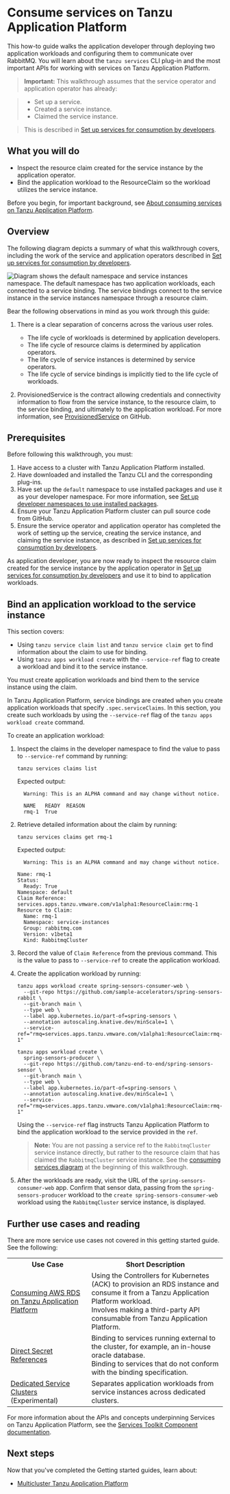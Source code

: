 # Consume services on Tanzu Application Platform

This how-to guide walks the application developer through deploying two application workloads and configuring them to communicate over RabbitMQ. You will learn about the `tanzu services` CLI plug-in and the most important APIs for working with services on Tanzu Application Platform.

>**Important:** This walkthrough assumes that the service operator and application operator has already:

>- Set up a service.
>- Created a service instance.
>- Claimed the service instance.

>This is described in [Set up services for consumption by developers](set-up-services.md).

## <a id="you-will"></a>What you will do

- Inspect the resource claim created for the service instance by the application operator.
- Bind the application workload to the ResourceClaim so the workload utilizes the service instance.

Before you begin, for important background, see [About consuming services on Tanzu Application Platform](about-consuming-services.md).

## <a id="overview"></a>Overview

The following diagram depicts a summary of what this walkthrough covers, including the work of the service and application operators described in [Set up services for consumption by developers](set-up-services.md).

![Diagram shows the default namespace and service instances namespace. The default namespace has two application workloads, each connected to a service binding. The service bindings connect to the service instance in the service instances namespace through a resource claim.](../images/getting-started-stk-1.png)

Bear the following observations in mind as you work through this guide:

1. There is a clear separation of concerns across the various user roles.

    * The life cycle of workloads is determined by application developers.
    * The life cycle of resource claims is determined by application operators.
    * The life cycle of service instances is determined by service operators.
    * The life cycle of service bindings is implicitly tied to the life cycle of workloads.

1. ProvisionedService is the contract allowing credentials and connectivity information to flow from the service instance, to the resource claim, to the service binding, and ultimately to the application workload. For more information, see [ProvisionedService](https://github.com/servicebinding/spec#provisioned-service) on GitHub.

## <a id="stk-prereqs"></a> Prerequisites

Before following this walkthrough, you must:

1. Have access to a cluster with Tanzu Application Platform installed.
1. Have downloaded and installed the Tanzu CLI and the corresponding plug-ins.
1. Have set up the `default` namespace to use installed packages and use it as your developer namespace.
For more information, see [Set up developer namespaces to use installed packages](../set-up-namespaces.md).
1. Ensure your Tanzu Application Platform cluster can pull source code from GitHub.
1. Ensure the service operator and application operator has completed the work of setting up the service, creating the service instance, and claiming the service instance, as described in [Set up services for consumption by developers](set-up-services.md).

As application developer, you are now ready to inspect the resource claim created for the service instance by the application operator in [Set up services for consumption by developers](set-up-services.md) and use it to bind to application workloads.

## <a id="stk-bind"></a> Bind an application workload to the service instance

This section covers:

* Using `tanzu service claim list` and `tanzu service claim get` to find information about the claim to use for binding.
* Using `tanzu apps workload create` with the `--service-ref` flag to create a workload and bind it to the service instance.

You must create application workloads and bind them to the service instance using the claim.

In Tanzu Application Platform, service bindings are created when you create application workloads
that specify `.spec.serviceClaims`.
In this section, you create such workloads by using the `--service-ref`
flag of the `tanzu apps workload create` command.

To create an application workload:

1. Inspect the claims in the developer namespace to find the value to pass to
`--service-ref` command by running:

    ```console
    tanzu services claims list
    ```

    Expected output:

    ```console
      Warning: This is an ALPHA command and may change without notice.

      NAME   READY  REASON
      rmq-1  True
    ```

1. Retrieve detailed information about the claim by running:

    ```console
    tanzu services claims get rmq-1
    ```

    Expected output:

    ```console
      Warning: This is an ALPHA command and may change without notice.

    Name: rmq-1
    Status:
      Ready: True
    Namespace: default
    Claim Reference: services.apps.tanzu.vmware.com/v1alpha1:ResourceClaim:rmq-1
    Resource to Claim:
      Name: rmq-1
      Namespace: service-instances
      Group: rabbitmq.com
      Version: v1beta1
      Kind: RabbitmqCluster
    ```

1. Record the value of `Claim Reference` from the previous command.
This is the value to pass to `--service-ref` to create the application workload.

1. Create the application workload by running:

    ```console
    tanzu apps workload create spring-sensors-consumer-web \
      --git-repo https://github.com/sample-accelerators/spring-sensors-rabbit \
      --git-branch main \
      --type web \
      --label app.kubernetes.io/part-of=spring-sensors \
      --annotation autoscaling.knative.dev/minScale=1 \
      --service-ref="rmq=services.apps.tanzu.vmware.com/v1alpha1:ResourceClaim:rmq-1"

    tanzu apps workload create \
      spring-sensors-producer \
      --git-repo https://github.com/tanzu-end-to-end/spring-sensors-sensor \
      --git-branch main \
      --type web \
      --label app.kubernetes.io/part-of=spring-sensors \
      --annotation autoscaling.knative.dev/minScale=1 \
      --service-ref="rmq=services.apps.tanzu.vmware.com/v1alpha1:ResourceClaim:rmq-1"
    ```

    Using the `--service-ref` flag instructs Tanzu Application Platform to bind the application workload to the service provided in the `ref`.

    > **Note:** You are not passing a service ref to the `RabbitmqCluster` service instance directly,
    > but rather to the resource claim that has claimed the `RabbitmqCluster` service instance.
    > See the [consuming services diagram](#overview) at the beginning of this walkthrough.

1. After the workloads are ready, visit the URL of the `spring-sensors-consumer-web` app.
Confirm that sensor data, passing from the `spring-sensors-producer` workload to
the `create spring-sensors-consumer-web` workload using the `RabbitmqCluster` service instance, is displayed.

## <a id="stk-use-cases"></a> Further use cases and reading

There are more service use cases not covered in this getting started guide. See the following:

<table class="nice">
  <th><strong>Use Case</strong></th>
  <th><strong>Short Description</strong></th>
  <tr>
    <td>
      <a href="https://docs.vmware.com/en/Services-Toolkit-for-VMware-Tanzu-Application-Platform/0.7/svc-tlk/GUID-usecases-consuming_aws_rds_with_ack.html#dscvr-claim-bind">Consuming AWS RDS on Tanzu Application Platform</a>
    </td>
    <td>
      Using the Controllers for Kubernetes (ACK) to provision an RDS instance and consume it from a Tanzu Application Platform workload.<br>
      Involves making a third-party API consumable from Tanzu Application Platform.
    </td>
  </tr><tr>
    <td>
      <a href="https://docs.vmware.com/en/Services-Toolkit-for-VMware-Tanzu-Application-Platform/0.7/svc-tlk/GUID-usecases-direct_secret_references.html">Direct Secret References</a>
    </td>
    <td>
      Binding to services running external to the cluster, for example, an in-house oracle database.<br>
      Binding to services that do not conform with the binding specification.
    </td>
  </tr>
  <tr>
    <td>
      <a href="https://docs.vmware.com/en/Services-Toolkit-for-VMware-Tanzu-Application-Platform/0.7/svc-tlk/GUID-usecases-dedicated_service_clusters.html">Dedicated Service Clusters</a> (Experimental)
    </td>
    <td>Separates application workloads from service instances across dedicated clusters.</td>
  </tr>
</table>

For more information about the APIs and concepts underpinning Services on Tanzu Application Platform, see the
[Services Toolkit Component documentation](https://docs.vmware.com/en/Services-Toolkit-for-VMware-Tanzu-Application-Platform/0.7/svc-tlk/GUID-overview.html).

## Next steps

Now that you've completed the Getting started guides, learn about:

- [Multicluster Tanzu Application Platform](../multicluster/about.md)
